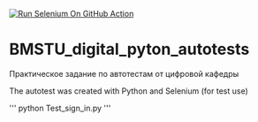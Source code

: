 [![Run Selenium On GitHub Action](https://github.com/PervykhNE/BMSTU_digital_pyton_autotests/actions/workflows/Selenium-Action_Template.yaml/badge.svg)](https://github.com/PervykhNE/BMSTU_digital_pyton_autotests/actions/workflows/Selenium-Action_Template.yaml)

# BMSTU_digital_pyton_autotests
Практическое задание по автотестам от цифровой кафедры

The autotest was created with Python and Selenium (for test use)

'''
python Test_sign_in.py
'''

